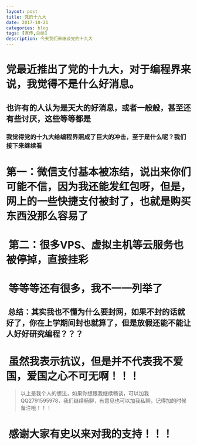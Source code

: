 ```yaml
---
layout: post
title: 党的十九大
date: 2017-10-21
categories: blog
tags: [宣传,总结]
description: 今天我们来细谈党的十九大
---
```


#  党最近推出了党的十九大，对于编程界来说，我觉得不是什么好消息。

##  也许有的人认为是天大的好消息，或者一般般，甚至还有些讨厌，这些等等都是

###  我觉得党的十九大给编程界照成了巨大的冲击，至于是什么呢？我们接下来继续看

#  第一：微信支付基本被冻结，说出来你们可能不信，因为我还能发红包呀，但是，网上的一些快捷支付被封了，也就是购买东西没那么容易了




#  第二：很多VPS、虚拟主机等云服务也被停掉，直接挂彩


#  等等等还有很多，我不一一列举了

##  总结：其实我也不懂为什么要封网，如果不封的话就好了，你在上学期间封也就算了，但是放假还能不能让人好好研究编程？？？

#  虽然我表示抗议，但是并不代表我不爱国，爱国之心不可无啊！！！

>  以上是我个人的想法，如果你想跟我继续畅谈，可以加我QQ2791595978，我们继续畅聊，有意见也可以加我私聊，记得加的时候备注哦！！！

#  感谢大家有史以来对我的支持！！！
